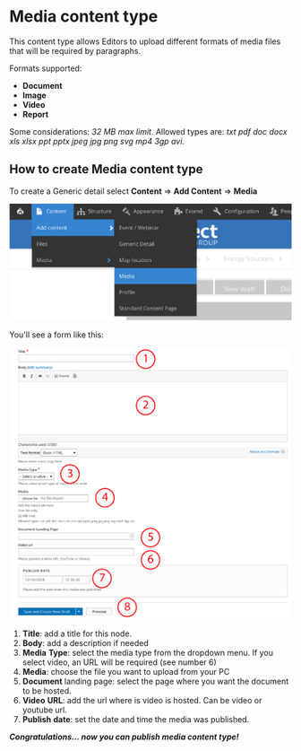 # Media content type

This content type allows Editors to upload different formats of media files that will be required by paragraphs. 

Formats supported:

* **Document**
* **Image**
* **Video**
* **Report**

Some considerations: _32 MB max limit_. Allowed types are: _txt pdf doc docx xls xlsx ppt pptx jpeg jpg png svg mp4 3gp avi._

## How to create Media content type

To create a Generic detail select **Content** =&gt; **Add Content** =&gt; **Media**

![](../.gitbook/assets/media_menu_full.png)

You'll see a form like this:

![](../.gitbook/assets/content_media_form.png)

1. **Title**: add a title for this node.
2. **Body**: add a description if needed
3. **Media** **Type**: select the media type from the dropdown menu. If you select video, an URL will be required \(see number 6\)
4. **Media**: choose the file you want to upload from your PC
5. **Document** landing page: select the page where you want the document to be hosted. 
6. **Video** **URL**: add the url where is video is hosted. Can be video or youtube url. 
7. **Publish** **date**: set the date and time the media was published. 



_**Congratulations... now you can publish media content type!**_

